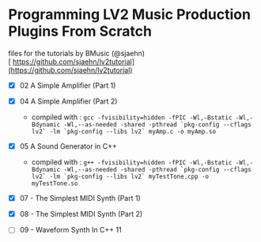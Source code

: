# Programming LV2 Music Production Plugins From Scratch

files for the tutorials by BMusic (@sjaehn)  
[
https://github.com/sjaehn/lv2tutorial](https://github.com/sjaehn/lv2tutorial)

- [x] 02 A Simple Amplifier (Part 1)
- [x] 04 A Simple Amplifier (Part 2)
  - compiled with : ```gcc -fvisibility=hidden -fPIC -Wl,-Bstatic -Wl,-Bdynamic -Wl,--as-needed -shared -pthread `pkg-config --cflags lv2` -lm `pkg-config --libs lv2` myAmp.c -o myAmp.so```
- [x] 05 A Sound Generator in C++
  - compiled with : ```g++ -fvisibility=hidden -fPIC -Wl,-Bstatic -Wl,-Bdynamic -Wl,--as-needed -shared -pthread `pkg-config --cflags lv2` -lm `pkg-config --libs lv2` myTestTone.cpp -o myTestTone.so```
- [X] 07 - The Simplest MIDI Synth (Part 1)
- [X] 08 - The Simplest MIDI Synth (Part 2)
- [ ] 09 - Waveform Synth In C++ 11
  